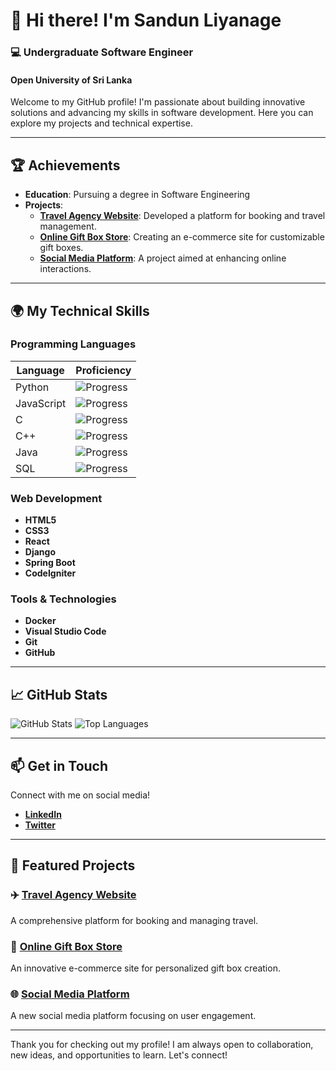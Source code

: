 # 👋 Hi there! I'm Sandun Liyanage

### 💻 Undergraduate Software Engineer
#### Open University of Sri Lanka

Welcome to my GitHub profile! I'm passionate about building innovative solutions and advancing my skills in software development. Here you can explore my projects and technical expertise.

---

## 🏆 Achievements
- **Education**: Pursuing a degree in Software Engineering
- **Projects**:
  - **[Travel Agency Website](https://github.com/Sandun441/travel-agency)**: Developed a platform for booking and travel management.
  - **[Online Gift Box Store](https://github.com/Sandun441/gift-box-store)**: Creating an e-commerce site for customizable gift boxes.
  - **[Social Media Platform](https://github.com/Sandun441/social-media-platform)**: A project aimed at enhancing online interactions.

---

## 🌍 My Technical Skills

### Programming Languages
| Language      | Proficiency |
|---------------|-------------|
| Python        | ![Progress](https://progress-bar.dev/40) |
| JavaScript    | ![Progress](https://progress-bar.dev/25) |
| C             | ![Progress](https://progress-bar.dev/15) |
| C++           | ![Progress](https://progress-bar.dev/10) |
| Java          | ![Progress](https://progress-bar.dev/5)  |
| SQL           | ![Progress](https://progress-bar.dev/5)  |

### Web Development
- **HTML5**
- **CSS3**
- **React**
- **Django**
- **Spring Boot**
- **CodeIgniter**

### Tools & Technologies
- **Docker**
- **Visual Studio Code**
- **Git**
- **GitHub**

---

## 📈 GitHub Stats
![GitHub Stats](https://github-readme-stats.vercel.app/api?username=Sandun441&show_icons=true&theme=tokyonight)
![Top Languages](https://github-readme-stats.vercel.app/api/top-langs/?username=Sandun441&layout=compact&theme=tokyonight)

---

## 📫 Get in Touch

Connect with me on social media!
- **[LinkedIn](https://www.linkedin.com/in/sandun-liyanage)**
- **[Twitter](https://twitter.com/SandunLiyanage)**

---

## 📜 Featured Projects

### ✈️ [Travel Agency Website](https://github.com/Sandun441/travel-agency)
A comprehensive platform for booking and managing travel.

### 🎁 [Online Gift Box Store](https://github.com/Sandun441/gift-box-store)
An innovative e-commerce site for personalized gift box creation.

### 🌐 [Social Media Platform](https://github.com/Sandun441/social-media-platform)
A new social media platform focusing on user engagement.

---

Thank you for checking out my profile! I am always open to collaboration, new ideas, and opportunities to learn. Let's connect!
